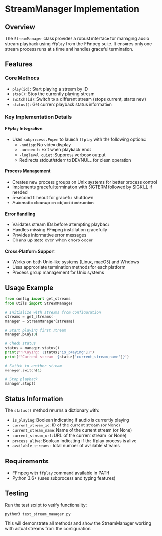 # StreamManager Implementation

## Overview
The `StreamManager` class provides a robust interface for managing audio stream playback using `ffplay` from the FFmpeg suite. It ensures only one stream process runs at a time and handles graceful termination.

## Features

### Core Methods
- `play(id)`: Start playing a stream by ID
- `stop()`: Stop the currently playing stream
- `switch(id)`: Switch to a different stream (stops current, starts new)
- `status()`: Get current playback status information

### Key Implementation Details

#### FFplay Integration
- Uses `subprocess.Popen` to launch `ffplay` with the following options:
  - `-nodisp`: No video display
  - `-autoexit`: Exit when playback ends
  - `-loglevel quiet`: Suppress verbose output
  - Redirects stdout/stderr to DEVNULL for clean operation

#### Process Management
- Creates new process groups on Unix systems for better process control
- Implements graceful termination with SIGTERM followed by SIGKILL if needed
- 5-second timeout for graceful shutdown
- Automatic cleanup on object destruction

#### Error Handling
- Validates stream IDs before attempting playback
- Handles missing FFmpeg installation gracefully
- Provides informative error messages
- Cleans up state even when errors occur

#### Cross-Platform Support
- Works on both Unix-like systems (Linux, macOS) and Windows
- Uses appropriate termination methods for each platform
- Process group management for Unix systems

## Usage Example

```python
from config import get_streams
from utils import StreamManager

# Initialize with streams from configuration
streams = get_streams()
manager = StreamManager(streams)

# Start playing first stream
manager.play(0)

# Check status
status = manager.status()
print(f"Playing: {status['is_playing']}")
print(f"Current stream: {status['current_stream_name']}")

# Switch to another stream
manager.switch(1)

# Stop playback
manager.stop()
```

## Status Information
The `status()` method returns a dictionary with:
- `is_playing`: Boolean indicating if audio is currently playing
- `current_stream_id`: ID of the current stream (or None)
- `current_stream_name`: Name of the current stream (or None)
- `current_stream_url`: URL of the current stream (or None)
- `process_alive`: Boolean indicating if the ffplay process is alive
- `available_streams`: Total number of available streams

## Requirements
- FFmpeg with `ffplay` command available in PATH
- Python 3.6+ (uses subprocess and typing features)

## Testing
Run the test script to verify functionality:
```bash
python3 test_stream_manager.py
```

This will demonstrate all methods and show the StreamManager working with actual streams from the configuration.

